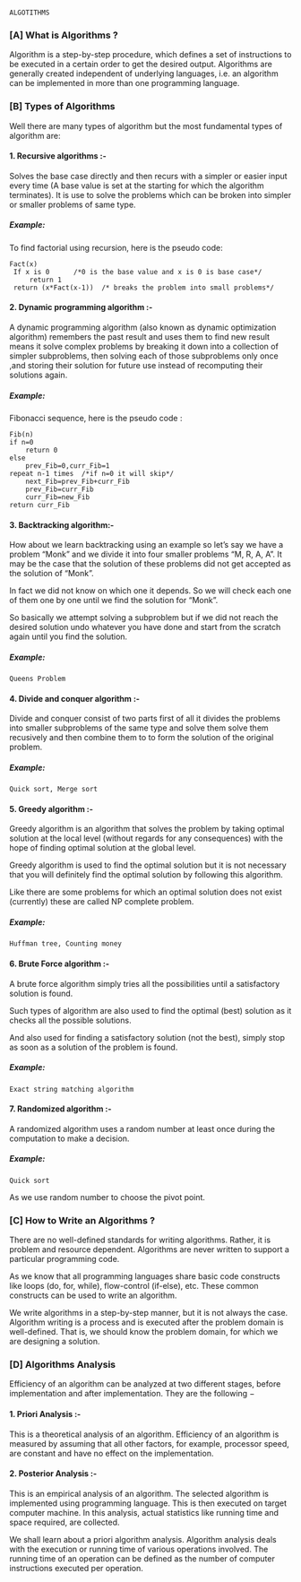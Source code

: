                                                                         ALGOTITHMS
   
### [A] What is  Algorithms ?
Algorithm is a step-by-step procedure, which defines a set of instructions to be executed in a certain order to get the desired output. Algorithms are generally created independent of underlying languages, i.e. an algorithm can be implemented in more than one programming language.

### [B] Types of Algorithms

Well there are many types of algorithm but the most fundamental types of algorithm are:

#### 1. Recursive algorithms :-
Solves the base case directly and then recurs with a simpler or easier input every time (A base value is set at the starting for which the algorithm terminates).
It is use to solve the problems which can be broken into simpler or smaller problems of same type.
##### Example:

To find factorial using recursion, here is the pseudo code:

    Fact(x)
     If x is 0      /*0 is the base value and x is 0 is base case*/
         return 1
     return (x*Fact(x-1))  /* breaks the problem into small problems*/
#### 2. Dynamic programming algorithm :-
A dynamic programming algorithm (also known as dynamic optimization algorithm) remembers the past result and uses them to find new result means it solve complex problems by breaking it down into a collection of simpler subproblems, then solving each of those subproblems only once ,and storing their solution for future use instead of recomputing their solutions again.

##### Example:
Fibonacci sequence, here is the pseudo code :

    Fib(n)
    if n=0
	    return 0
	else
	    prev_Fib=0,curr_Fib=1
	repeat n-1 times  /*if n=0 it will skip*/
	    next_Fib=prev_Fib+curr_Fib   
	    prev_Fib=curr_Fib
	    curr_Fib=new_Fib
	return curr_Fib

#### 3. Backtracking algorithm:-
How about we learn backtracking using an example so let’s say we have a problem “Monk” and we divide it into four smaller problems “M, R, A, A”. It may be the case that the solution of these problems did not get accepted as the solution of “Monk”.

In fact we did not know on which one it depends. So we will check each one of them one by one until we find the solution for “Monk”.

So basically we attempt solving a subproblem but if we did not reach the desired solution undo whatever you have done and start from the scratch again until you find the solution.

##### Example:
    Queens Problem

#### 4. Divide and conquer algorithm :-
Divide and conquer consist of two parts first of all it divides the problems into smaller subproblems of the same type and solve them solve them recusively and then combine them to to form the solution of the original problem.

##### Example:

    Quick sort, Merge sort
#### 5. Greedy algorithm :-
Greedy algorithm is an algorithm that solves the problem by taking optimal solution at the local level (without regards for any consequences) with the hope of finding optimal solution at the global level.

Greedy algorithm is used to find the optimal solution but it is not necessary that you will definitely find the optimal solution by following this algorithm.

Like there are some problems for which an optimal solution does not exist (currently) these are called NP complete problem.

##### Example:

    Huffman tree, Counting money
#### 6. Brute Force algorithm :-
A brute force algorithm simply tries all the possibilities until a satisfactory solution is found.

Such types of algorithm are also used to find the optimal (best) solution as it checks all the possible solutions.

And also used for finding a satisfactory solution (not the best), simply stop as soon as a solution of the problem is found.

##### Example:

    Exact string matching algorithm
#### 7. Randomized algorithm :-
A randomized algorithm uses a random number at least once during the computation to make a decision.

##### Example:

    Quick sort

As we use random number to choose the pivot point.



### [C] How to Write an Algorithms ?
There are no well-defined standards for writing algorithms. Rather, it is problem and resource dependent. Algorithms are never written to support a particular programming code.

As we know that all programming languages share basic code constructs like loops (do, for, while), flow-control (if-else), etc. These common constructs can be used to write an algorithm.

We write algorithms in a step-by-step manner, but it is not always the case. Algorithm writing is a process and is executed after the problem domain is well-defined. That is, we should know the problem domain, for which we are designing a solution.

### [D] Algorithms  Analysis
Efficiency of an algorithm can be analyzed at two different stages, before implementation and after implementation. They are the following −

#### 1. Priori Analysis :- 
This is a theoretical analysis of an algorithm. Efficiency of an algorithm is measured by assuming that all other factors, for example, processor speed, are constant and have no effect on the implementation.

#### 2. Posterior Analysis :- 
This is an empirical analysis of an algorithm. The selected algorithm is implemented using programming language. This is then executed on target computer machine. In this analysis, actual statistics like running time and space required, are collected.

We shall learn about a priori algorithm analysis. Algorithm analysis deals with the execution or running time of various operations involved. The running time of an operation can be defined as the number of computer instructions executed per operation.
